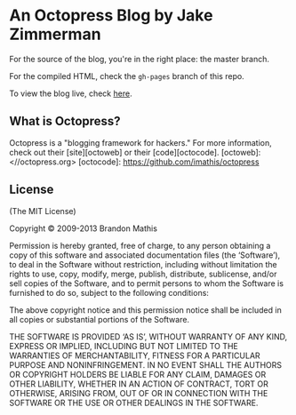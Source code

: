 # An Octopress Blog by Jake Zimmerman
For the source of the blog, you're in the right place: the master branch.

For the compiled HTML, check the `gh-pages` branch of this repo.

To view the blog live, check [here](https://blog.zimmerman.io).

## What is Octopress?
Octopress is a "blogging framework for hackers." For more information, check out their [site][octoweb] or their [code][octocode].
[octoweb]: <//octopress.org>
[octocode]: <https://github.com/imathis/octopress>

## License
(The MIT License)

Copyright © 2009-2013 Brandon Mathis

Permission is hereby granted, free of charge, to any person obtaining a copy of this software and associated documentation files (the ‘Software’), to deal in the Software without restriction, including without limitation the rights to use, copy, modify, merge, publish, distribute, sublicense, and/or sell copies of the Software, and to permit persons to whom the Software is furnished to do so, subject to the following conditions:

The above copyright notice and this permission notice shall be included in all copies or substantial portions of the Software.

THE SOFTWARE IS PROVIDED ‘AS IS’, WITHOUT WARRANTY OF ANY KIND, EXPRESS OR IMPLIED, INCLUDING BUT NOT LIMITED TO THE WARRANTIES OF MERCHANTABILITY, FITNESS FOR A PARTICULAR PURPOSE AND NONINFRINGEMENT. IN NO EVENT SHALL THE AUTHORS OR COPYRIGHT HOLDERS BE LIABLE FOR ANY CLAIM, DAMAGES OR OTHER LIABILITY, WHETHER IN AN ACTION OF CONTRACT, TORT OR OTHERWISE, ARISING FROM, OUT OF OR IN CONNECTION WITH THE SOFTWARE OR THE USE OR OTHER DEALINGS IN THE SOFTWARE.
